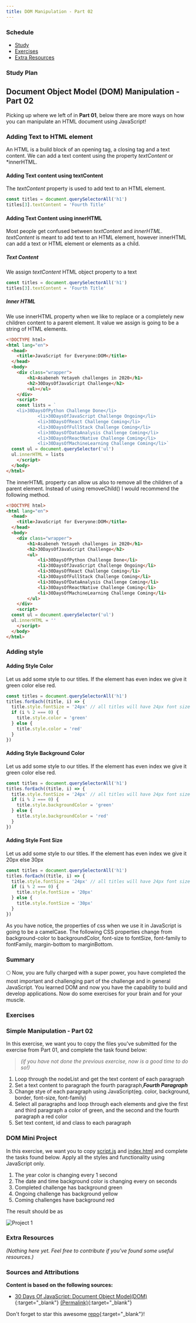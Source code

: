 ```yaml
---
title: DOM Manipulation - Part 02
---
```


### Schedule

  - [Study](#study-plan-NN)
  - [Exercises](#exercises-NN)
  - [Extra Resources](#extra-resources-NN)

### Study Plan

  ## Document Object Model (DOM) Manipulation - Part 02

  Picking up where we left of in **Part 01**, below there are more ways on how you can manipulate an HTML document using JavaScript!

  ### Adding Text to HTML element

  An HTML is a build block of an opening tag, a closing tag and a text content. We can add a text content using the property _textContent_ or \*innerHTML.

  #### Adding Text content using textContent

  The _textContent_ property is used to add text to an HTML element.

  ```js
  const titles = document.querySelectorAll('h1')
  titles[3].textContent = 'Fourth Title'
  ```

  #### Adding Text Content using innerHTML

  Most people get confused between _textContent_ and _innerHTML_. _textContent_ is meant to add text to an HTML element, however innerHTML can add a text or HTML element or elements as a child.

  ##### Text Content

  We assign *textContent* HTML object property to a text

  ```js
  const titles = document.querySelectorAll('h1')
  titles[3].textContent = 'Fourth Title'
  ```

  ##### Inner HTML

  We use innerHTML property when we like to replace or a completely new children content to a parent element.
  It value we assign is going to be a string of HTML elements.

  ```html
  <!DOCTYPE html>
  <html lang="en">
    <head>
      <title>JavaScript for Everyone:DOM</title>
    </head>
    <body>
      <div class="wrapper">
          <h1>Asabeneh Yetayeh challenges in 2020</h1>
          <h2>30DaysOfJavaScript Challenge</h2>
          <ul></ul>
      </div>
      <script>
      const lists = `
      <li>30DaysOfPython Challenge Done</li>
              <li>30DaysOfJavaScript Challenge Ongoing</li>
              <li>30DaysOfReact Challenge Coming</li>
              <li>30DaysOfFullStack Challenge Coming</li>
              <li>30DaysOfDataAnalysis Challenge Coming</li>
              <li>30DaysOfReactNative Challenge Coming</li>
              <li>30DaysOfMachineLearning Challenge Coming</li>`
    const ul = document.querySelector('ul')
    ul.innerHTML = lists
      </script>
    </body>
  </html>
  ```

  The innerHTML property can allow us also to remove all the children of a parent element. Instead of using removeChild() I would recommend the following method.

  ```html
  <!DOCTYPE html>
  <html lang="en">
    <head>
      <title>JavaScript for Everyone:DOM</title>
    </head>
    <body>
      <div class="wrapper">
          <h1>Asabeneh Yetayeh challenges in 2020</h1>
          <h2>30DaysOfJavaScript Challenge</h2>
          <ul>
              <li>30DaysOfPython Challenge Done</li>
              <li>30DaysOfJavaScript Challenge Ongoing</li>
              <li>30DaysOfReact Challenge Coming</li>
              <li>30DaysOfFullStack Challenge Coming</li>
              <li>30DaysOfDataAnalysis Challenge Coming</li>
              <li>30DaysOfReactNative Challenge Coming</li>
              <li>30DaysOfMachineLearning Challenge Coming</li>
          </ul>
      </div>
      <script>
    const ul = document.querySelector('ul')
    ul.innerHTML = ''
      </script>
    </body>
  </html>
  ```

  ### Adding style

  #### Adding Style Color

  Let us add some style to our titles. If the element has even index we give it green color else red.

  ```js
  const titles = document.querySelectorAll('h1')
  titles.forEach((title, i) => {
    title.style.fontSize = '24px' // all titles will have 24px font size
    if (i % 2 === 0) {
      title.style.color = 'green'
    } else {
      title.style.color = 'red'
    }
  })
  ```

  #### Adding Style Background Color

  Let us add some style to our titles. If the element has even index we give it green color else red.

  ```js
  const titles = document.querySelectorAll('h1')
  titles.forEach((title, i) => {
    title.style.fontSize = '24px' // all titles will have 24px font size
    if (i % 2 === 0) {
      title.style.backgroundColor = 'green'
    } else {
      title.style.backgroundColor = 'red'
    }
  })
  ```

  #### Adding Style Font Size

  Let us add some style to our titles. If the element has even index we give it 20px else 30px

  ```js
  const titles = document.querySelectorAll('h1')
  titles.forEach((title, i) => {
    title.style.fontSize = '24px' // all titles will have 24px font size
    if (i % 2 === 0) {
      title.style.fontSize = '20px'
    } else {
      title.style.fontSize = '30px'
    }
  })
  ```

  As you have notice, the properties of css when we use it in JavaScript is going to be a camelCase. The  following CSS properties change from background-color to backgroundColor, font-size to fontSize, font-family to fontFamily, margin-bottom to marginBottom.  

### Summary

  🌕 Now,  you are fully charged with a super power, you have completed the most important and challenging part of the challenge and in general JavaScript. You learned DOM and now you have the capability to build and develop applications. Now do some exercises for your brain and for your muscle.

### Exercises

  ### Simple Manipulation - Part 02
  <!-- SGEN:META:PROGRESS:task=Complete the exercise 'Simple Manipulation - Part 02'|user_folder=dom_manipulation_part_02 -->
  <!-- SGEN:META:TESTS:name=Test Exercise: 'Simple Manipulation - Part 02'|type=exist|user_folder=dom_manipulation_part_02|files=simple-manipulation.html,script.js -->
  In this exercise, we want you to copy the files you've submitted for the exercise from Part 01, and complete the task found below:

  > _(if you have not done the previous exercise, now is a good time to do so!)_

  1. Loop through the nodeList and get the text content of each paragraph
  2. Set a text content to paragraph the fourth paragraph,**_Fourth Paragraph_**
  3. Change stye of each paragraph using JavaScript(eg. color, background, border, font-size, font-family)
  4. Select all paragraphs and loop through each elements and give the first and third paragraph a color of green, and the second and the fourth paragraph a red color
  5. Set text content, id and class to each paragraph

  ### DOM Mini Project
  <!-- SGEN:META:PROGRESS:task=Complete the exercise 'DOM Mini Project'|user_folder=dom_mini_project -->
  <!-- SGEN:META:TESTS:name=Test Exercise: 'DOM Mini Project'|type=exist|user_folder=dom_mini_project|files=index.html,script.js -->
  In this exercise, we want you to copy [script.js](./exercises/dom_mini_project/script.js) and [index.html](./exercises/dom_mini_project/index.html) and complete the tasks found below. Apply all the styles and functionality using JavaScript only.

  1. The year color is changing every 1 second
  2. The date and time background color is changing every on seconds
  3. Completed challenge has background green
  4. Ongoing challenge has background yellow
  5. Coming challenges have background red

  The result should be as 

  ![Project 1](./assets/dom_mini_project_challenge.gif)


### Extra Resources

  _(Nothing here yet. Feel free to contribute if you've found some useful resources.)_

### Sources and Attributions

  **Content is based on the following sources:**

  - [30 Days Of JavaScript: Document Object Model(DOM)](https://github.com/in-tech-gration/30-Days-Of-JavaScript/blob/master/21_Day_DOM/21_day_dom.md){:target="_blank"} [(Permalink)](https://github.com/in-tech-gration/30-Days-Of-JavaScript/blob/55d8e3dbc0410d64c1dc3ea5915e015a7950cf2a/21_Day_DOM/21_day_dom.md){:target="_blank"}

  Don't forget to star this awesome [repo](https://github.com/Asabeneh/30-Days-Of-JavaScript){:target="_blank"}!